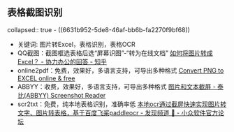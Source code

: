 ## 表格截图识别
collapsed:: true
	- ((6631b952-5de8-46af-bb6b-fa2270f9bf68))
- 关键词: 图片转Excel，表格识别，表格OCR
- QQ截图：截图框选表格后选“屏幕识图”-“转为在线文档” [如何将图片转成Excel？ - 协力办公的回答 - 知乎](https://www.zhihu.com/question/61789405/answer/2585624681)
- online2pdf：免费，效果好，多语言支持，可导出多种格式 [Convert PNG to EXCEL online & free](https://online2pdf.com/convert-png-to-excel)
- ABBYY：收费，效果好，多语言支持，可导出多种格式 [图片和文本截屏 - 泰比(ABBYY) Screenshot Reader](https://www.abbyy.cn/screenshot-reader/)
- scr2txt：免费，纯本地表格识别，准确率低 [本地ocr通过截屏快速实现图片转文字、图片转表格，基于百度飞桨paddleocr - 发现频道 🔎 - 小众软件官方论坛](https://meta.appinn.net/t/topic/26395)